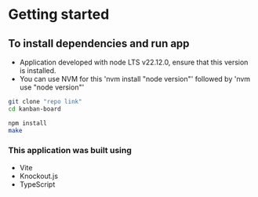 # Getting started

## To install dependencies and run app

* Application developed with node LTS v22.12.0, ensure that this version is installed.
* You can use NVM for this 'nvm install "node version"' followed by 'nvm use "node version"'

```bash
git clone "repo link"
cd kanban-board

npm install
make
```

### This application was built using

* Vite
* Knockout.js
* TypeScript
